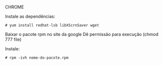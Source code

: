 CHROME

Instale as dependências:

	# yum install redhat-lsb libXScrnSaver wget

Baixar o pacote rpm no site da google
Dê permissão para execução (chmod 777 file)


Instale:

	# rpm -ivh nome-do-pacote.rpm
